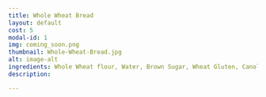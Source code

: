 ```yaml
---
title: Whole Wheat Bread
layout: default
cost: 5
modal-id: 1
img: coming_soon.png
thumbnail: Whole-Wheat-Bread.jpg
alt: image-alt
ingredients: Whole Wheat flour, Water, Brown Sugar, Wheat Gluten, Canola Oil, Lemon Juice, Yeast, Salt
description:

---
```

